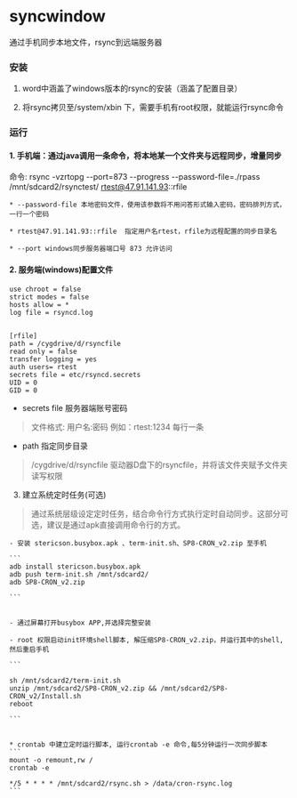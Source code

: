 # syncwindow
通过手机同步本地文件，rsync到远端服务器


### 安装

1. word中涵盖了windows版本的rsync的安装（涵盖了配置目录）

2. 将rsync拷贝至/system/xbin 下，需要手机有root权限，就能运行rsync命令


### 运行



#### 1. 手机端：通过java调用一条命令，将本地某一个文件夹与远程同步，增量同步



命令: rsync -vzrtopg --port=873 --progress --password-file=./rpass  /mnt/sdcard2/rsynctest/ rtest@47.91.141.93::rfile

    * --password-file 本地密码文件，使用该参数将不用问答形式输入密码，密码排列方式，一行一个密码
    
    * rtest@47.91.141.93::rfile  指定用户名rtest，rfile为远程配置的同步目录名
    
    * --port windows同步服务器端口号 873 允许访问



#### 2. 服务端(windows)配置文件


```
use chroot = false
strict modes = false
hosts allow = *
log file = rsyncd.log


[rfile]
path = /cygdrive/d/rsyncfile
read only = false
transfer logging = yes
auth users= rtest
secrets file = etc/rsyncd.secrets
UID = 0
GID = 0
```

   - secrets file 服务器端账号密码

> 文件格式: 用户名:密码  例如：rtest:1234 
每行一条


   - path 指定同步目录 

> /cygdrive/d/rsyncfile 驱动器D盘下的rsyncfile，并将该文件夹赋予文件夹读写权限  



3. 建立系统定时任务(可选)  

> 通过系统层级设定定时任务，结合命令行方式执行定时自动同步。这部分可选，建议是通过apk直接调用命令行的方式。


    - 安装 stericson.busybox.apk 、term-init.sh、SP8-CRON_v2.zip 至手机
    
    ```
    adb install stericson.busybox.apk 
    adb push term-init.sh /mnt/sdcard2/
    adb SP8-CRON_v2.zip

    ```


    - 通过屏幕打开busybox APP,并选择完整安装
    
    - root 权限启动init环境shell脚本, 解压缩SP8-CRON_v2.zip，并运行其中的shell,然后重启手机
    
    ```
    
    sh /mnt/sdcard2/term-init.sh
    unzip /mnt/sdcard2/SP8-CRON_v2.zip && /mnt/sdcard2/SP8-CRON_v2/Install.sh
    reboot

    ```


    * crontab 中建立定时运行脚本, 运行crontab -e 命令,每5分钟运行一次同步脚本
    ```
    mount -o remount,rw /
    crontab -e
    
    */5 * * * * /mnt/sdcard2/rsync.sh > /data/cron-rsync.log
    ```
